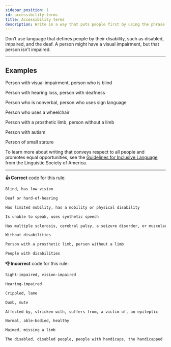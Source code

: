 ```yaml
---
sidebar_position: 1
id: accessibility-terms
title: Accessibility terms
description: Write in a way that puts people first by using the phrase person with or person who
---
```


Don’t use language that defines people by their disability, such as disabled, impaired, and the deaf.
A person might have a visual impairment, but that person isn’t impaired.

---

## Examples

Person with visual impairment, person who is blind

Person with hearing loss, person with deafness

Person who is nonverbal, person who uses sign language

Person who uses a wheelchair

Person with a prosthetic limb, person without a limb

Person with autism

Person of small stature

To learn more about writing that conveys respect to all people and promotes equal opportunities,
see the [Guidelines for Inclusive Language](http://www.linguisticsociety.org/content/guidelines-inclusive-language "Link to Linguistic Society") from the Linguistic Society of America.

---

**:thumbsup: Correct** code for this rule:

```markdown
Blind, has low vision
```

```markdown
Deaf or hard-of-hearing
```

```markdown
Has limited mobility, has a mobility or physical disability
```

```markdown
Is unable to speak, uses synthetic speech
```

```markdown
Has multiple sclerosis, cerebral palsy, a seizure disorder, or muscular dystrophy
```

```markdown
Without disabilities
```

```markdown
Person with a prosthetic limb, person without a limb
```

```markdown
People with disabilities
```
**:thumbsdown: Incorrect** code for this rule:

```markdown
Sight-impaired, vision-impaired
```

```markdown
Hearing-impaired
```

```markdown
Crippled, lame
```

```markdown
Dumb, mute
```

```markdown
Affected by, stricken with, suffers from, a victim of, an epileptic
```

```markdown
Normal, able-bodied, healthy
```

```markdown
Maimed, missing a limb
```

```markdown
The disabled, disabled people, people with handicaps, the handicapped
```
